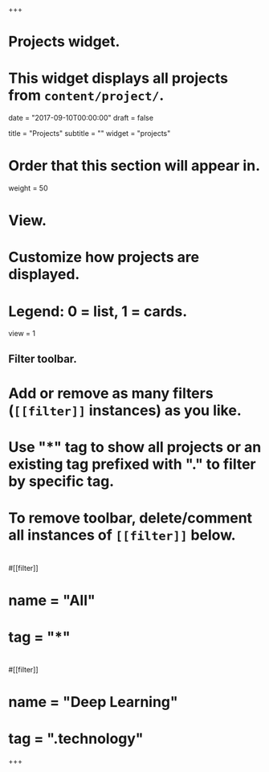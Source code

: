 +++
# Projects widget.
# This widget displays all projects from `content/project/`.

date = "2017-09-10T00:00:00"
draft = false

title = "Projects"
subtitle = ""
widget = "projects"

# Order that this section will appear in.
weight = 50

# View.
# Customize how projects are displayed.
# Legend: 0 = list, 1 = cards.
view = 1

## Filter toolbar.
# Add or remove as many filters (`[[filter]]` instances) as you like.
# Use "*" tag to show all projects or an existing tag prefixed with "." to filter by specific tag.
# To remove toolbar, delete/comment all instances of `[[filter]]` below.
#
#[[filter]]
#  name = "All"
#  tag = "*"
#  
#[[filter]]
#  name = "Deep Learning"
#  tag = ".technology"

+++

